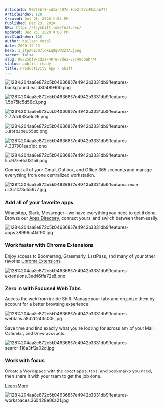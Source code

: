 ```yaml
---
ArticleId: 90725bf8-cd2a-407e-8de2-27c49cbab774
ArticleIndex: 128
Created: Dec 23, 2020 5:58 PM
Published: Dec 23, 2020
URL: https://tryshift.com/features/
Updated: Dec 23, 2020 8:08 PM
WebClipIndex: 128
author: Kailash Vetal
date: 2020-12-23
hero: 1_itpAdE6O7ldkLqBqvW2ZTA.jpeg
secret: false
slug: 90725bf8-cd2a-407e-8de2-27c49cbab774
status: publish-ready
title: Productivity App - Shift
---
```

![128%204aa8e872c5b04636867e4942b3331db9/features-background.eacd80489900.png](128%204aa8e872c5b04636867e4942b3331db9/features-background.eacd80489900.png)

![128%204aa8e872c5b04636867e4942b3331db9/features-1.5b75fc5d56c3.png](128%204aa8e872c5b04636867e4942b3331db9/features-1.5b75fc5d56c3.png)

![128%204aa8e872c5b04636867e4942b3331db9/features-2.72dc938a6c06.png](128%204aa8e872c5b04636867e4942b3331db9/features-2.72dc938a6c06.png)

![128%204aa8e872c5b04636867e4942b3331db9/features-3.a5fb3be0558c.png](128%204aa8e872c5b04636867e4942b3331db9/features-3.a5fb3be0558c.png)

![128%204aa8e872c5b04636867e4942b3331db9/features-4.337901eab1dc.png](128%204aa8e872c5b04636867e4942b3331db9/features-4.337901eab1dc.png)

![128%204aa8e872c5b04636867e4942b3331db9/features-5.c978e6c03156.png](128%204aa8e872c5b04636867e4942b3331db9/features-5.c978e6c03156.png)

Connect all of your Gmail, Outlook, and Office 365 accounts and manage everything from one centralized workstation.

![128%204aa8e872c5b04636867e4942b3331db9/features-main-ui.3c1373d55977.jpg](128%204aa8e872c5b04636867e4942b3331db9/features-main-ui.3c1373d55977.jpg)

### Add all of your favorite apps

WhatsApp, Slack, Messenger—we have everything you need to get it done. Browse our [Apps Directory](https://tryshift.com/apps/), connect yours, and switch between them easily.

![128%204aa8e872c5b04636867e4942b3331db9/features-apps.88996c4fdf90.jpg](128%204aa8e872c5b04636867e4942b3331db9/features-apps.88996c4fdf90.jpg)

### Work faster with Chrome Extensions

Enjoy access to Boomerang, Grammarly, LastPass, and many of your other favorite [Chrome Extensions](https://tryshift.com/extension/).

![128%204aa8e872c5b04636867e4942b3331db9/features-extensions.3ed46ffa72e8.png](128%204aa8e872c5b04636867e4942b3331db9/features-extensions.3ed46ffa72e8.png)

### Zero in with Focused Web Tabs

Access the web from inside Shift. Manage your tabs and organize them by account for a better browsing experience.

![128%204aa8e872c5b04636867e4942b3331db9/features-webtabs.a8d2b243c006.jpg](128%204aa8e872c5b04636867e4942b3331db9/features-webtabs.a8d2b243c006.jpg)

Save time and find exactly what you're looking for across any of your Mail, Calendar, and Drive accounts.

![128%204aa8e872c5b04636867e4942b3331db9/features-search.118a3ff2a02d.jpg](128%204aa8e872c5b04636867e4942b3331db9/features-search.118a3ff2a02d.jpg)

### Work with focus

Create a Workspace with the exact apps, tabs, and bookmarks you need, then share it with your team to get the job done.

[Learn More](https://tryshift.com/features/workspaces/)

![128%204aa8e872c5b04636867e4942b3331db9/features-workspaces.360428e06a21.jpg](128%204aa8e872c5b04636867e4942b3331db9/features-workspaces.360428e06a21.jpg)
